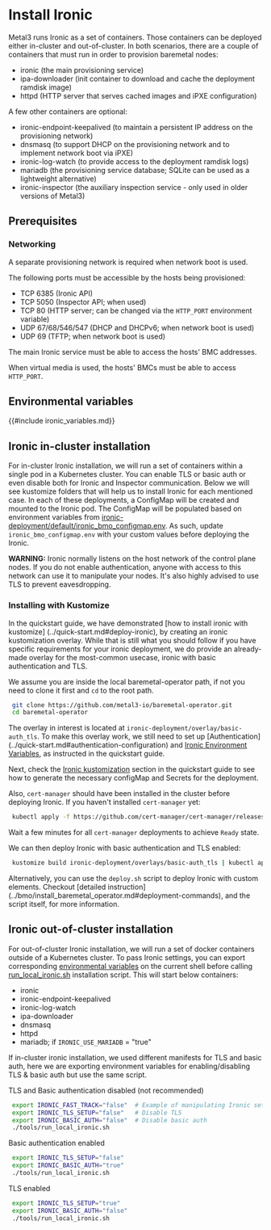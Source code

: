 # Install Ironic

Metal3 runs Ironic as a set of containers. Those containers
can be deployed either in-cluster and out-of-cluster. In both scenarios,
there are a couple of containers that must run in order to provision
baremetal nodes:

- ironic (the main provisioning service)
- ipa-downloader (init container to download and cache the deployment ramdisk
  image)
- httpd (HTTP server that serves cached images and iPXE configuration)

A few other containers are optional:

- ironic-endpoint-keepalived (to maintain a persistent IP address on
  the provisioning network)
- dnsmasq (to support DHCP on the provisioning network and to implement
  network boot via iPXE)
- ironic-log-watch (to provide access to the deployment ramdisk logs)
- mariadb (the provisioning service database; SQLite can be used as
  a lightweight alternative)
- ironic-inspector (the auxiliary inspection service - only used in older
  versions of Metal3)

## Prerequisites

### Networking

A separate provisioning network is required when network boot is used.

The following ports must be accessible by the hosts being provisioned:

- TCP 6385 (Ironic API)
- TCP 5050 (Inspector API; when used)
- TCP 80 (HTTP server; can be changed via the `HTTP_PORT` environment variable)
- UDP 67/68/546/547 (DHCP and DHCPv6; when network boot is used)
- UDP 69 (TFTP; when network boot is used)

The main Ironic service must be able to access the hosts' BMC addresses.

When virtual media is used, the hosts' BMCs must be able to access `HTTP_PORT`.

## Environmental variables

{{#include ironic_variables.md}}

## Ironic in-cluster installation

For in-cluster Ironic installation, we will run a set of containers within
a single pod in a Kubernetes cluster. You can enable TLS or basic auth or even
disable both for Ironic and Inspector communication. Below we will see kustomize
folders that will help us to install Ironic for each mentioned case. In each
of these deployments, a ConfigMap will be created and mounted to the Ironic pod.
The ConfigMap will be populated based on environment variables from
[ironic-deployment/default/ironic_bmo_configmap.env](https://github.com/metal3-io/baremetal-operator/blob/main/ironic-deployment/default/ironic_bmo_configmap.env).
As such, update `ironic_bmo_configmap.env` with your custom values before deploying the Ironic.

**WARNING:** Ironic normally listens on the host network of the control plane
nodes. If you do not enable authentication, anyone with access to this network
can use it to manipulate your nodes. It's also highly advised to use TLS to
prevent eavesdropping.

### Installing with Kustomize

In the quickstart guide, we have demonstrated [how to install ironic with kustomize]
(../quick-start.md#deploy-ironic), by creating an ironic kustomization overlay.
While that is still what you should follow if you have specific requirements for
your ironic deployment, we do provide an already-made overlay for the
most-common usecase, ironic with basic authentication and TLS.

We assume you are inside the local baremetal-operator path, if not you need to
clone it first and `cd` to the root path.

```bash
 git clone https://github.com/metal3-io/baremetal-operator.git
 cd baremetal-operator
```

The overlay in interest is located at `ironic-deployment/overlay/basic-auth_tls`.
To make this overlay work, we still need to set up [Authentication]
(../quick-start.md#authentication-configuration) and
[Ironic Environment Variables](../quick-start.md#ironic-environment-variables),
as instructed in the quickstart guide.

Next, check the [Ironic kustomization](../quick-start.md#ironic-kustomization)
section in the quickstart guide to see how to generate the necessary configMap
and Secrets for the deployment.

Also, `cert-manager` should have been installed in the cluster before deploying
Ironic. If you haven't installed `cert-manager` yet:

```bash
 kubectl apply -f https://github.com/cert-manager/cert-manager/releases/download/v1.14.3/cert-manager.yaml
```

Wait a few minutes for all `cert-manager` deployments to achieve `Ready` state.

We can then deploy Ironic with basic authentication and TLS enabled:

```bash
 kustomize build ironic-deployment/overlays/basic-auth_tls | kubectl apply -f -
```

Alternatively, you can use the `deploy.sh` script to deploy Ironic with custom
elements. Checkout [detailed instruction]
(../bmo/install_baremetal_operator.md#deployment-commands), and the script
itself, for more information.

## Ironic out-of-cluster installation

For out-of-cluster Ironic installation, we will run a set of docker containers
outside of a Kubernetes cluster. To pass Ironic settings, you can export
corresponding [environmental variables](#environmental-variables) on the current
shell before calling
[run_local_ironic.sh](https://github.com/metal3-io/baremetal-operator/blob/main/tools/run_local_ironic.sh)
installation script. This will start below containers:

- ironic
- ironic-endpoint-keepalived
- ironic-log-watch
- ipa-downloader
- dnsmasq
- httpd
- mariadb; if `IRONIC_USE_MARIADB` = "true"

If in-cluster ironic installation, we used different manifests for TLS and basic auth,
here we are exporting environment variables for enabling/disabling TLS & basic auth
but use the same script.

TLS and Basic authentication disabled (not recommended)

```bash
 export IRONIC_FAST_TRACK="false"  # Example of manipulating Ironic settings
 export IRONIC_TLS_SETUP="false"   # Disable TLS
 export IRONIC_BASIC_AUTH="false"  # Disable basic auth
 ./tools/run_local_ironic.sh
```

Basic authentication enabled

```bash
 export IRONIC_TLS_SETUP="false"
 export IRONIC_BASIC_AUTH="true"
 ./tools/run_local_ironic.sh
```

TLS enabled

```bash
 export IRONIC_TLS_SETUP="true"
 export IRONIC_BASIC_AUTH="false"
 ./tools/run_local_ironic.sh
```
